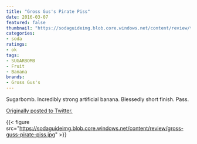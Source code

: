 ```yaml
---
title: "Gross Gus's Pirate Piss"
date: 2016-03-07
featured: false
thumbnail: "https://sodaguideimg.blob.core.windows.net/content/review/thumbs/gross-guss-pirate-piss.jpg"
categories:
- soda
ratings:
- ok
tags:
- SUGARBOMB
- Fruit
- Banana
brands:
- Gross Gus's
---
```


Sugarbomb. Incredibly strong artificial banana. Blessedly short finish. Pass.

[Originally posted to Twitter.](https://twitter.com/Cavorter/status/706890055197921280)

{{< figure src="https://sodaguideimg.blob.core.windows.net/content/review/gross-guss-pirate-piss.jpg" >}}

